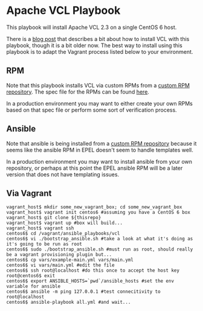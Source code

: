 Apache VCL Playbook
===================

This playbook will install Apache VCL 2.3 on a single CentOS 6 host.

There is a [blog post](http://www.cybera.ca/tech-radar/first-look-ansible) that describes a bit about how to install VCL with this playbook, though it is a bit older now. The best way to install using this playbook is to adapt the Vagrant process listed below to your environment.

RPM
---

Note that this playbook installs VCL via custom RPMs from a [custom RPM repository](http://packages.serverascode.com/mrepo). The spec file for the RPMs can be found [here](https://github.com/cybera/rpmspecs/blob/master/vcl.spec).

In a production environment you may want to either create your own RPMs based on that spec file or perform some sort of verification process.

Ansible
-------

Note that ansible is being installed from a [custom RPM repository](http://packages.serverascode.com/mrepo) because it seems like the ansible RPM in EPEL doesn't seem to handle templates well.

In a production environment you may want to install ansible from your own repository, or perhaps at this point the EPEL ansible RPM will be a later version that does not have templating issues.

Via Vagrant
-------------

```shell
vagrant_host$ mkdir some_new_vagrant_box; cd some_new_vagrant_box
vagrant_host$ vagrant init centos6 #assuming you have a CentOS 6 box
vagrant_host$ git clone ${thisrepo}
vagrant_host$ vagrant up #box will build...
vagrant_host$ vagrant ssh
centos6$ cd /vagrant/ansible_playbooks/vcl
centos6$ vi ./bootstrap_ansible.sh #take a look at what it's doing as it's going to be run as root
centos6$ sudo ./bootstrap_ansible.sh #must run as root, should really be a vagrant provisioning plugin but...
centos6$ cp vars/example-main.yml vars/main.yml
centos6$ vi vars/main.yml #edit the file
centos6$ ssh root@localhost #do this once to accept the host key
root@centos6$ exit
centos6$ export ANSIBLE_HOSTS=`pwd`/ansible_hosts #set the env variable for ansible 
centos6$ ansible -m ping 127.0.0.1 #test connecitivity to root@localhost
centos6$ ansible-playbook all.yml #and wait...
```

